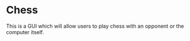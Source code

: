 # Chess
This is a GUI which will allow users to play chess with an opponent or the computer itself.
